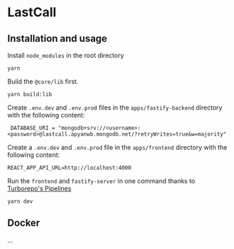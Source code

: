 # LastCall

## Installation and usage

Install `node_modules` in the root directory

```
yarn
```

Build the `@core/lib` first.

```
yarn build:lib
```

Create `.env.dev` and `.env.prod` files in the `apps/fastify-backend` directory with the following content:

```env
 DATABASE_URI = "mongodb+srv://<username>:<password>@lastcall.apyanwb.mongodb.net/?retryWrites=true&w=majority"
```

Create a `.env.dev` and `.env.prod` file in the `apps/frontend` directory with the following content:

```env
REACT_APP_API_URL=http://localhost:4000
```

Run the `frontend` and `fastify-server` in one command thanks to [Turborepo's Pipelines](https://turborepo.org/docs/core-concepts/pipelines)

```
yarn dev
```

## Docker

...